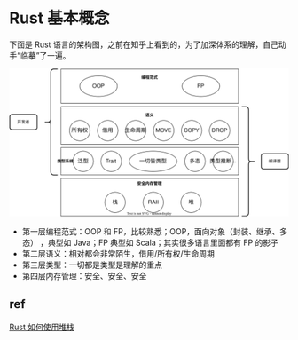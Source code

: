 # Rust 基本概念

下面是 Rust 语言的架构图，之前在知乎上看到的，为了加深体系的理解，自己动手“临摹”了一遍。

![rust-arch](./assets/rust-lang-arch.svg)

- 第一层编程范式：OOP 和 FP，比较熟悉；OOP，面向对象（封装、继承、多态） ，典型如 Java；FP 典型如 Scala；其实很多语言里面都有 FP 的影子
- 第二层语义：相对都会非常陌生，借用/所有权/生命周期
- 第三层类型：一切都是类型是理解的重点
- 第四层内存管理：安全、安全、安全

## ref

[Rust 如何使用堆栈](https://rust-book.junmajinlong.com/ch5/02_rust_mem.html)
